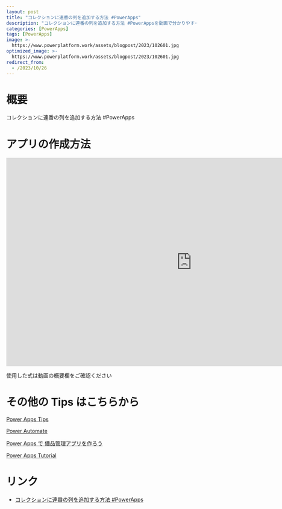 ```yaml
---
layout: post
title: "コレクションに連番の列を追加する方法 #PowerApps"
description: "コレクションに連番の列を追加する方法 #PowerAppsを動画で分かりやすく解説"
categories: [PowerApps]
tags: [PowerApps]
image: >-
  https://www.powerplatform.work/assets/blogpost/2023/102601.jpg
optimized_image: >-
  https://www.powerplatform.work/assets/blogpost/2023/102601.jpg
redirect_from:
  - /2023/10/26
---
```



#  概要

コレクションに連番の列を追加する方法 #PowerApps


# アプリの作成方法

<iframe width="983" height="553" src="https://www.youtube.com/embed/VK-oqCcU0R4" title="YouTube video player" frameborder="0" allow="accelerometer; autoplay; clipboard-write; encrypted-media; gyroscope; picture-in-picture" allowfullscreen></iframe>


使用した式は動画の概要欄をご確認ください


# その他の Tips はこちらから

[Power Apps Tips](https://www.youtube.com/watch?v=VrAQf3JQ7yM&list=PLVhFi1fb3DqakSLVMn22DDcySXh9jtzi- )


[Power Automate](https://www.youtube.com/watch?v=-YnJYT0ASEM&list=PLVhFi1fb3Dqbzic6GieqnLFgD3aTj-eHA)


[Power Apps で 備品管理アプリを作ろう](https://www.youtube.com/playlist?list=PLVhFi1fb3DqZM3HKb8Hea6XEL96990Fyn)


[Power Apps Tutorial](https://www.youtube.com/playlist?list=PLVhFi1fb3DqalxpL974VvAJvV4iWoSbe_)


# リンク


- [コレクションに連番の列を追加する方法 #PowerApps](https://www.youtube.com/watch?v=VK-oqCcU0R4)

